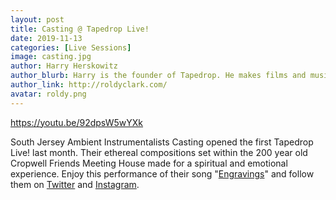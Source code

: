```yaml
---
layout: post
title: Casting @ Tapedrop Live!
date: 2019-11-13
categories: [Live Sessions]
image: casting.jpg
author: Harry Herskowitz
author_blurb: Harry is the founder of Tapedrop. He makes films and music under the alias Roldy Clark.
author_link: http://roldyclark.com/
avatar: roldy.png
---
```


https://youtu.be/92dpsW5wYXk

South Jersey Ambient Instrumentalists Casting opened the first Tapedrop Live! last month. Their ethereal compositions set within the 200 year old Cropwell Friends Meeting House made for a spiritual and emotional experience. Enjoy this performance of their song "[Engravings](https://open.spotify.com/track/44D2RdaXvO57sgS3EpIOv9)" and follow them on [Twitter](https://twitter.com/castingnj) and [Instagram](https://www.instagram.com/castingnj).
